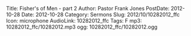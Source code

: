 Title: Fisher's of Men - part 2
Author: Pastor Frank Jones
PostDate: 2012-10-28
Date: 2012-10-28
Category: Sermons
Slug: 2012/10/10282012_ffc
Icon: microphone
AudioLink: 10282012_ffc
Tags: F
mp3: 10282012_ffc/10282012.mp3
ogg: 10282012_ffc/10282012.ogg
